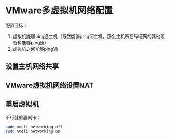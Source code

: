 # VMware多虚拟机网络配置

配置目标：
1. 虚拟机能够ping通主机（既然能够ping同主机，那么主机所在局域网的其他设备也能够ping通）
2. 虚拟机之间能够ping通

## 设置主机网络共享

## VMware虚拟机网络设置NAT

## 重启虚拟机

不行就重启网卡：

```bash
sudo nmcli networking off
sudo nmcli networking on
```
